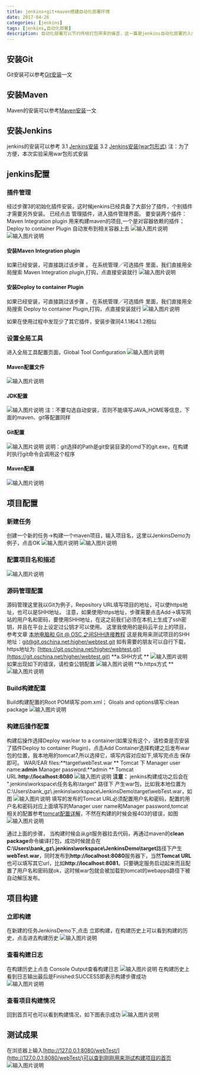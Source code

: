 ```yaml
---
title: jenkins+git+maven搭建自动化部署环境
date: 2017-04-26
categories: [jenkins]
tags: [jenkins,自动化部署]
description: 自动化部署可以节约传统打包带来的痛苦，这一篇是jenkins自动化部署的入门，希望能对你有所启示。
---
```

## 安装Git 
Git安装可以参考[Git安装](https://my.oschina.net/sssmile/blog/882019)一文 

## 安装Maven 
Maven的安装可以参考[Maven安装](https://my.oschina.net/sssmile/blog/883247)一文 

## 安装Jenkins
jenkins的安装可以参考 
3.1 [Jenkins安装](https://my.oschina.net/sssmile/blog/881949) 
3.2 [Jenkins安装(war包形式)](https://my.oschina.net/sssmile/blog/887817) 
注：为了方便，本次实验采用war包形式安装

## jenkins配置 
### 插件管理 
经过步骤3的初始化插件安装，这时候jenkins已经具备了大部分了插件，个别插件才需要另外安装。 
已经点击 管理插件，进入插件管理界面。 
要安装两个插件： 
Maven Integration plugin 用来构建maven的项目,一个是对容器依赖的插件；
Deploy to container Plugin 自动发布到相关容器上去 
![输入图片说明](https://static.oschina.net/uploads/img/201704/26180944_tYBq.png "在这里输入图片标题") 
![输入图片说明](https://static.oschina.net/uploads/img/201704/27101407_ZEOC.png "在这里输入图片标题") 
#### 安装Maven Integration plugin 
如果已经安装，可直接跳过该步骤 。 
在系统管理／可选插件 里面，我们直接用全局搜索 Maven Integration plugin,打钩，点直接安装就行 
![输入图片说明](https://static.oschina.net/uploads/img/201704/26185848_euCc.png "在这里输入图片标题")

#### 安装Deploy to container Plugin 
如果已经安装，可直接跳过该步骤 。 
在系统管理／可选插件 里面，我们直接用全局搜索 Deploy to container Plugin,打钩，点直接安装就行 
![输入图片说明](https://static.oschina.net/uploads/img/201704/27152709_Azzq.png "在这里输入图片标题")

如果在使用过程中发现少了其它插件，安装步骤同4.1.1和4.1.2相似

### 设置全局工具 
进入全局工具配置页面，Global Tool Configuration 
![输入图片说明](https://static.oschina.net/uploads/img/201704/26184809_vXDz.png "在这里输入图片标题") 
#### Maven配置文件 
![输入图片说明](https://static.oschina.net/uploads/img/201704/27100028_6sR9.png "在这里输入图片标题") 

 #### JDK配置 
![输入图片说明](https://static.oschina.net/uploads/img/201704/27100113_D8Jp.png "在这里输入图片标题") 
注：不要勾选自动安装，否则不能填写JAVA_HOME等信息，下面的maven、git等配置同样

 #### Git配置 
![输入图片说明](https://static.oschina.net/uploads/img/201704/27100151_J13h.png "在这里输入图片标题") 
说明：git选择的Path是git安装目录的cmd下的git.exe，在构建时执行git命令会调用这个程序

 #### Maven配置 
![输入图片说明](https://static.oschina.net/uploads/img/201704/27100238_AmMN.png "在这里输入图片标题")

## 项目配置
### 新建任务 
创建一个新的任务->构建一个maven项目，输入项目名，这里以JenkinsDemo为例子，点击OK
![输入图片说明](https://static.oschina.net/uploads/img/201704/27091055_bVyc.png "在这里输入图片标题") 
![输入图片说明](https://static.oschina.net/uploads/img/201704/27110708_m7dq.png "在这里输入图片标题")

### 配置项目名和描述 
![输入图片说明](https://static.oschina.net/uploads/img/201704/27100339_QuNQ.png "在这里输入图片标题")

### 源码管理配置 
源码管理这里我以Git为例子，Repository URL填写项目的地址，可以使https地址，也可以是SHH地址。 
注意，如果使用https地址，步骤需要点击Add->填写网站的用户名和密码，要使用SHH地址，在这之前我们必须在本机上生成了ssh密钥，并且在平台上设定过公钥才可以使用。 
这里我使用的是码云平台上的项目，参考文章 [本地电脑和 Git @ OSC 之间SHH连接教程](http://git.oschina.net/oschina/git-osc/wikis/帮助#ssh-keys) 
这是我用来测试项目的SHH地址：[git@git.oschina.net:higher/webtest.git](git@git.oschina.net:higher/webtest.git) 
如有需要的朋友可以自行下载，https地址为: [https://git.oschina.net/higher/webtest.git](https://git.oschina.net/higher/webtest.git) 
**a.SHH方式  ** 
![输入图片说明](https://static.oschina.net/uploads/img/201704/27100422_NIk2.png "在这里输入图片标题") 
如果出现如下的错误，请检查公钥配置
![输入图片说明](https://static.oschina.net/uploads/img/201704/27150923_D2Yb.png "在这里输入图片标题") 
**b.https方式   ** 
 ![输入图片说明](https://static.oschina.net/uploads/img/201704/27151727_2McR.png "在这里输入图片标题") 

### Build构建配置  
Build构建配置的Root POM填写:pom.xml；
Gloals and options填写:clean package 
![输入图片说明](https://static.oschina.net/uploads/img/201704/27092028_wAsC.png "在这里输入图片标题") 

### 构建后操作配置 
构建后操作选择Deploy war/ear to a container(如果没有这个，请检查是否安装了插件Deploy to container Plugin)，点击Add Container选择构建之后发布war包的位置，我本地用的tomcat7,所以选择它，填写内容对应如下,填写完点击 保存 即可。 
WAR/EAR files:**target\webTest.war ** 
Tomcat 下 Manager user name:**admin** 
Manager password:**admin  ** 
Tomcat URL:**http://localhost:8080** 
![输入图片说明](https://static.oschina.net/uploads/img/201704/27092436_iNIF.png "在这里输入图片标题") 
**注意：**  jenkins构建成功之后会在 ".jenkins\workspace\任务名称\target" 路径下 产生war包，比如我本地位置为C:\Users\bank_gz\\.jenkins\workspace\JenkinsDemo\target\webTest.war，如图 
![输入图片说明](https://static.oschina.net/uploads/img/201704/27143758_02ZH.png "在这里输入图片标题") 
填写的发布的Tomcat URL必须配置用户名和密码，配置的用户名和密码对应上面填写的Manager user name和Manager password,tomcat相关的配置参考[tomcat配置详解](https://my.oschina.net/sssmile/blog/888239)，不然在构建的时候会报403的错误，如图
![输入图片说明](https://static.oschina.net/uploads/img/201704/27143425_4uEw.png "在这里输入图片标题") 

通过上面的步骤， 当构建时候会从git服务器拉去代码，再通过maven的**clean package**命令编译打包，成功时候就会在**C:\Users\bank_gz\\.jenkins\workspace\JenkinsDemo\target**路径下产生**webTest.war**，同时发布到**http://localhost:8080**服务器下，当然**Tomcat URL**也可以填写其它url，比如**http://localhost:8081**。只要确定服务启动起来而且配置了用户名和密码就ok，这时候war包就会被加载到tomcat的webapps路径下被自动解压发布。

## 项目构建 
### 立即构建 
在新建的任务JenkinsDemo下,点击 立即构建，在构建历史上可以看到构建的历史，点击进去构建历史 
![输入图片说明](https://static.oschina.net/uploads/img/201704/27092549_XWMj.png "在这里输入图片标题") 
### 查看构建日志 
在构建历史上点击 Console Output查看构建日志 
![输入图片说明](https://static.oschina.net/uploads/img/201704/27092617_uRJB.png "在这里输入图片标题") 
在构建历史上看到日志输出最后是Finished:SUCCESS即表示构建步骤成功  
![输入图片说明](https://static.oschina.net/uploads/img/201704/27092644_YnlS.png "在这里输入图片标题") 
### 查看项目构建情况 
回到首页可也可以看到构建情况，如下图表示成功
![输入图片说明](https://static.oschina.net/uploads/img/201704/27092716_OZJP.png "在这里输入图片标题") 

## 测试成果 
在浏览器上输入[http://127.0.0.1:8080/webTest/](http://127.0.0.1:8080/webTest/)可以查到刚刚用来测试构建项目的首页
![输入图片说明](https://static.oschina.net/uploads/img/201704/27092801_gpqv.png "在这里输入图片标题")
